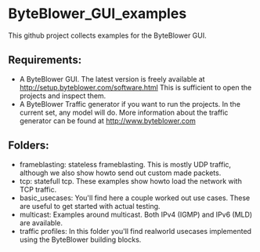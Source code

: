 # ByteBlower_GUI_examples

This github project collects examples for the ByteBlower GUI.

## Requirements:

* A ByteBlower GUI. The latest version is freely available at http://setup.byteblower.com/software.html This is sufficient to open the projects and inspect them.
* A ByteBlower Traffic generator if you want to run the projects. In the current set, any model will do. More information about the traffic generator can be found at http://www.byteblower.com


## Folders:

* frameblasting: stateless frameblasting. This is mostly UDP traffic, although we also show howto send out custom made packets.
* tcp: statefull tcp. These examples show howto load the network with TCP traffic. 
* basic_usecases: You'll find here a couple worked out use cases. These are useful to get started with actual testing. 
* multicast: Examples around multicast. Both IPv4 (IGMP) and IPv6 (MLD) are available.
* traffic profiles: In this folder you'll find realworld usecases implemented using the ByteBlower building blocks.
